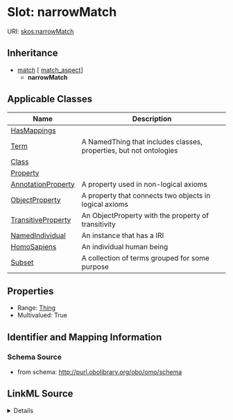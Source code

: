 # Slot: narrowMatch

URI: [skos:narrowMatch](http://www.w3.org/2004/02/skos/core#narrowMatch)




## Inheritance

* [match](match.md) [ [match_aspect](match_aspect.md)]
    * **narrowMatch**





## Applicable Classes

| Name | Description |
| --- | --- |
[HasMappings](HasMappings.md) | 
[Term](Term.md) | A NamedThing that includes classes, properties, but not ontologies
[Class](Class.md) | 
[Property](Property.md) | 
[AnnotationProperty](AnnotationProperty.md) | A property used in non-logical axioms
[ObjectProperty](ObjectProperty.md) | A property that connects two objects in logical axioms
[TransitiveProperty](TransitiveProperty.md) | An ObjectProperty with the property of transitivity
[NamedIndividual](NamedIndividual.md) | An instance that has a IRI
[HomoSapiens](HomoSapiens.md) | An individual human being
[Subset](Subset.md) | A collection of terms grouped for some purpose






## Properties

* Range: [Thing](Thing.md)
* Multivalued: True








## Identifier and Mapping Information







### Schema Source


* from schema: http://purl.obolibrary.org/obo/omo/schema




## LinkML Source

<details>
```yaml
name: narrowMatch
from_schema: http://purl.obolibrary.org/obo/omo/schema
rank: 1000
is_a: match
slot_uri: skos:narrowMatch
multivalued: true
alias: narrowMatch
domain_of:
- HasMappings
range: Thing

```
</details>